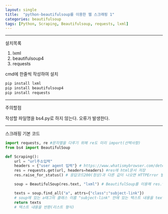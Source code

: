```yaml
---
layout: single
title:  "python-beautifulsoup를 이용한 웹 스크래핑 1"
categories: beautifulsoup
tags: [Python, Scraping, Beautifulsoup, requests, lxml]
---
```


<hr/>
 설치목록

<ol>
	<li>lxml</li>
	<li>beautifulsoup4</li>
	<li>requests</li>
</ol>

 cmd에 한줄씩 작성하여 설치

```cmd
pip install lxml
pip install beautifulsoup4
pip install requests
```
<hr/>
 주의할점


 작성할 파일명을 bs4.py로 하지 않는다. 오류가 발생한다.
<hr/>
 스크래핑 기본 코드

```python
import requests, re #문자열을 다루기 위해 re도 미리 import(선택사항)
from bs4 import BeautifulSoup

def Scraping():
    url = "url주소입력"
    headers = {"user agent 입력"} # https://www.whatismybrowser.com/detect/what-is-my-user-agent 에서 확인 가능
    res = requests.get(url, headers=headers) #res에 html문서 저장
    res.raise_for_status() # 응답코드200(정상)과 다른 값이 나오면 HTTPError 발생

    soup = BeautifulSoup(res.text, "lxml") # BeautifulSoup를 이용해 res.text를 xml형태로 읽음

    texts = soup.find_all("a", attrs={"class":"subject-link"}) 
	# soup에 있는 a태그의 클래스 이름 "subject-link" 안에 있는 텍스트 내용을 texts에 저장
    return texts
	# 텍스트 내용을 반환(리스트 형식)
```